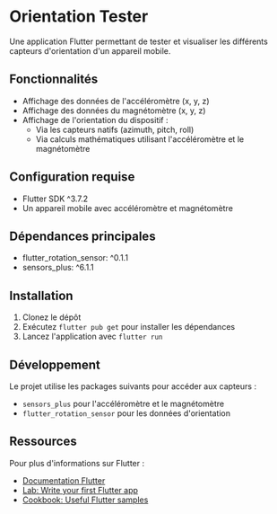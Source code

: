 # Orientation Tester

Une application Flutter permettant de tester et visualiser les différents capteurs d'orientation d'un appareil mobile.

## Fonctionnalités

- Affichage des données de l'accéléromètre (x, y, z)
- Affichage des données du magnétomètre (x, y, z)
- Affichage de l'orientation du dispositif :
  - Via les capteurs natifs (azimuth, pitch, roll)
  - Via calculs mathématiques utilisant l'accéléromètre et le magnétomètre

## Configuration requise

- Flutter SDK ^3.7.2
- Un appareil mobile avec accéléromètre et magnétomètre

## Dépendances principales

- flutter_rotation_sensor: ^0.1.1
- sensors_plus: ^6.1.1

## Installation

1. Clonez le dépôt
2. Exécutez `flutter pub get` pour installer les dépendances
3. Lancez l'application avec `flutter run`

## Développement

Le projet utilise les packages suivants pour accéder aux capteurs :
- `sensors_plus` pour l'accéléromètre et le magnétomètre
- `flutter_rotation_sensor` pour les données d'orientation

## Ressources

Pour plus d'informations sur Flutter :
- [Documentation Flutter](https://docs.flutter.dev/)
- [Lab: Write your first Flutter app](https://docs.flutter.dev/get-started/codelab)
- [Cookbook: Useful Flutter samples](https://docs.flutter.dev/cookbook)
